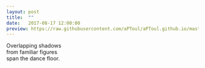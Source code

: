 ```yaml
---
layout: post
title:  ""
date:   2017-08-17 12:00:00
preview: https://raw.githubusercontent.com/aPToul/aPToul.github.io/master/_images/cottage.jpg
---
```


Overlapping shadows  
from familiar figures  
span the dance floor.
